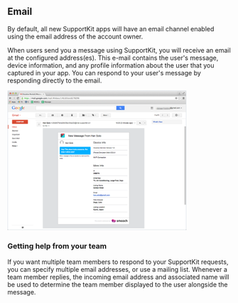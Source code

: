## Email

By default, all new SupportKit apps will have an email channel enabled using the email address of the account owner.

When users send you a message using SupportKit, you will receive an email at the configured address(es). This e-mail contains the user's message, device information, and any profile information about the user that you captured in your app. You can respond to your user's message by responding directly to the email.

<img src="/images/email_with_context.png" alt="Drawing" style="width: 80%;"/>

### Getting help from your team

If you want multiple team members to respond to your SupportKit requests, you can specify multiple email addresses, or use a mailing list. Whenever a team member replies, the incoming email address and associated name will be used to determine the team member displayed to the user alongside the message.
